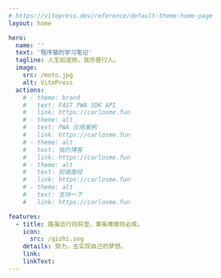 ```yaml
---
# https://vitepress.dev/reference/default-theme-home-page
layout: home

hero:
  name: ''
  text: '程序猿的学习笔记'
  tagline: 人生如逆旅，我亦是行人。
  image:
    src: /moto.jpg
    alt: VitePress
  actions:
    # - theme: brand
    #   text: FAST PWA SDK API
    #   link: https://carlosme.fun
    # - theme: alt
    #   text: PWA 应用案例
    #   link: https://carlosme.fun
    # - theme: alt
    #   text: 我的博客
    #   link: https://carlosme.fun
    # - theme: alt
    #   text: 前端面经
    #   link: https://carlosme.fun
    # - theme: alt
    #   text: 支持一下
    #   link: https://carlosme.fun

features:
  - title: 路虽远行则将至，事虽难做则必成。
    icon:
      src: /qizhi.svg
    details: 努力，去实现自己的梦想。
    link:
    linkText:
---
```


<confetti />
<VisitorPanel />
